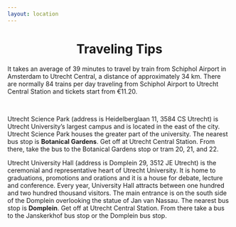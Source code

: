 ```yaml
---
layout: location
---
```



<div class="col-lg8 mx-auto">
    <h1 class="display-4" style="text-align: center;">
        Traveling Tips
    </h1>
    <p>It takes an average of 39 minutes to travel by train from Schiphol Airport in Amsterdam to Utrecht Central, a distance of approximately 34 km. There are normally 84 trains per day traveling from Schiphol Airport to Utrecht Central Station and tickets start from €11.20. </p>
     <br>   
     <p>Utrecht Science Park (address is Heidelberglaan 11, 3584 CS Utrecht) is Utrecht University’s largest campus and is located in the east of the city. Utrecht Science Park houses the greater part of the university. The nearest bus stop is <b>Botanical Gardens</b>. Get off at Utrecht Central Station. From there, take the bus to the Botanical Gardens stop or tram 20, 21, and 22.</p>
     <p>Utrecht University Hall (address is Domplein 29, 3512 JE Utrecht) is the ceremonial and representative heart of Utrecht University. It is home to graduations, promotions and orations and it is a house for debate, lecture and conference. Every year, University Hall attracts between one hundred and two hundred thousand visitors. The main entrance is on the south side of the Domplein overlooking the statue of Jan van Nassau. The nearest bus stop is <b>Domplein</b>. Get off at Utrecht Central Station. From there take a bus to the Janskerkhof bus stop or the Domplein bus stop.</p>
    </ul>
    </p>
    </p>
   
</div>

